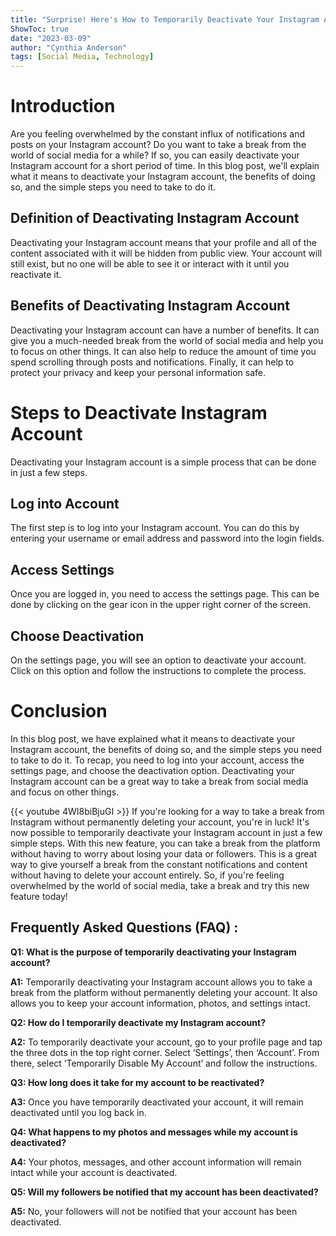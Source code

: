 ```yaml
---
title: "Surprise! Here's How to Temporarily Deactivate Your Instagram Account in Just a Few Simple Steps!"
ShowToc: true 
date: "2023-03-09"
author: "Cynthia Anderson" 
tags: [Social Media, Technology]
---
```

# Introduction

Are you feeling overwhelmed by the constant influx of notifications and posts on your Instagram account? Do you want to take a break from the world of social media for a while? If so, you can easily deactivate your Instagram account for a short period of time. In this blog post, we'll explain what it means to deactivate your Instagram account, the benefits of doing so, and the simple steps you need to take to do it. 

## Definition of Deactivating Instagram Account

Deactivating your Instagram account means that your profile and all of the content associated with it will be hidden from public view. Your account will still exist, but no one will be able to see it or interact with it until you reactivate it. 

## Benefits of Deactivating Instagram Account

Deactivating your Instagram account can have a number of benefits. It can give you a much-needed break from the world of social media and help you to focus on other things. It can also help to reduce the amount of time you spend scrolling through posts and notifications. Finally, it can help to protect your privacy and keep your personal information safe. 

# Steps to Deactivate Instagram Account

Deactivating your Instagram account is a simple process that can be done in just a few steps. 

## Log into Account

The first step is to log into your Instagram account. You can do this by entering your username or email address and password into the login fields. 

## Access Settings

Once you are logged in, you need to access the settings page. This can be done by clicking on the gear icon in the upper right corner of the screen. 

## Choose Deactivation

On the settings page, you will see an option to deactivate your account. Click on this option and follow the instructions to complete the process. 

# Conclusion

In this blog post, we have explained what it means to deactivate your Instagram account, the benefits of doing so, and the simple steps you need to take to do it. To recap, you need to log into your account, access the settings page, and choose the deactivation option. Deactivating your Instagram account can be a great way to take a break from social media and focus on other things.

{{< youtube 4WI8biBjuGI >}} 
If you're looking for a way to take a break from Instagram without permanently deleting your account, you're in luck! It's now possible to temporarily deactivate your Instagram account in just a few simple steps. With this new feature, you can take a break from the platform without having to worry about losing your data or followers. This is a great way to give yourself a break from the constant notifications and content without having to delete your account entirely. So, if you're feeling overwhelmed by the world of social media, take a break and try this new feature today!

## Frequently Asked Questions (FAQ) :
**Q1: What is the purpose of temporarily deactivating your Instagram account?**

**A1:** Temporarily deactivating your Instagram account allows you to take a break from the platform without permanently deleting your account. It also allows you to keep your account information, photos, and settings intact. 

**Q2: How do I temporarily deactivate my Instagram account?**

**A2:** To temporarily deactivate your account, go to your profile page and tap the three dots in the top right corner. Select ‘Settings’, then ‘Account’. From there, select ‘Temporarily Disable My Account’ and follow the instructions. 

**Q3: How long does it take for my account to be reactivated?**

**A3:** Once you have temporarily deactivated your account, it will remain deactivated until you log back in.

**Q4: What happens to my photos and messages while my account is deactivated?**

**A4:** Your photos, messages, and other account information will remain intact while your account is deactivated.

**Q5: Will my followers be notified that my account has been deactivated?**

**A5:** No, your followers will not be notified that your account has been deactivated.



